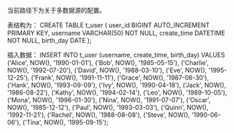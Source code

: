 当前路径下为关于多数据源的配置。

表结构为：
CREATE TABLE t_user (
user_id BIGINT AUTO_INCREMENT PRIMARY KEY,
username VARCHAR(50) NOT NULL,
create_time DATETIME NOT NULL,
birth_day DATE
);

插入数据：
INSERT INTO t_user (username, create_time, birth_day) VALUES
('Alice', NOW(), '1990-01-01'),
('Bob', NOW(), '1985-05-15'),
('Charlie', NOW(), '1992-07-20'),
('David', NOW(), '1988-03-10'),
('Eve', NOW(), '1995-12-25'),
('Frank', NOW(), '1991-11-11'),
('Grace', NOW(), '1987-06-30'),
('Hank', NOW(), '1993-09-09'),
('Ivy', NOW(), '1990-04-18'),
('Jack', NOW(), '1986-08-22'),
('Kathy', NOW(), '1994-02-14'),
('Leo', NOW(), '1989-10-05'),
('Mona', NOW(), '1996-01-30'),
('Nina', NOW(), '1991-07-07'),
('Oscar', NOW(), '1985-12-12'),
('Paul', NOW(), '1993-03-03'),
('Quinn', NOW(), '1992-11-21'),
('Rachel', NOW(), '1988-08-08'),
('Steve', NOW(), '1990-06-06'),
('Tina', NOW(), '1995-09-15');